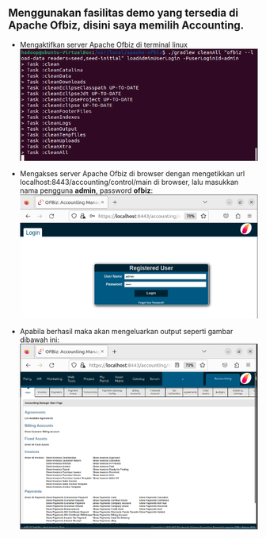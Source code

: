 ## Menggunakan fasilitas demo yang tersedia di Apache Ofbiz, disini saya memilih Accounting.
- Mengaktifkan server Apache Ofbiz di terminal linux
![gb9](https://github.com/AnggitaAlbiantara/tekn-cloud-computing/blob/745761c333ddc9b567b8c3aa4cb862c75f77bd12/minggu-05/9.PNG)

- Mengakses server Apache Ofbiz di browser dengan mengetikkan url localhost:8443/accounting/control/main di browser, lalu masukkan nama pengguna **admin**, password **ofbiz**:
![gb12](https://github.com/AnggitaAlbiantara/tekn-cloud-computing/blob/745761c333ddc9b567b8c3aa4cb862c75f77bd12/minggu-05/12.PNG)

- Apabila berhasil maka akan mengeluarkan output seperti gambar dibawah ini:
![gb13](https://github.com/AnggitaAlbiantara/tekn-cloud-computing/blob/745761c333ddc9b567b8c3aa4cb862c75f77bd12/minggu-05/13.PNG)
